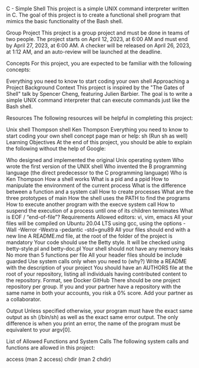 C - Simple Shell This project is a simple UNIX command interpreter written in C. The goal of this project is to create a functional shell program that mimics the basic functionality of the Bash shell.

Group Project This project is a group project and must be done in teams of two people. The project starts on April 12, 2023, at 6:00 AM and must end by April 27, 2023, at 6:00 AM. A checker will be released on April 26, 2023, at 1:12 AM, and an auto-review will be launched at the deadline.

Concepts For this project, you are expected to be familiar with the following concepts:

Everything you need to know to start coding your own shell Approaching a Project Background Context This project is inspired by the "The Gates of Shell" talk by Spencer Cheng, featuring Julien Barbier. The goal is to write a simple UNIX command interpreter that can execute commands just like the Bash shell.

Resources The following resources will be helpful in completing this project:

Unix shell Thompson shell Ken Thompson Everything you need to know to start coding your own shell concept page man or help: sh (Run sh as well) Learning Objectives At the end of this project, you should be able to explain the following without the help of Google:

Who designed and implemented the original Unix operating system Who wrote the first version of the UNIX shell Who invented the B programming language (the direct predecessor to the C programming language) Who is Ken Thompson How a shell works What is a pid and a ppid How to manipulate the environment of the current process What is the difference between a function and a system call How to create processes What are the three prototypes of main How the shell uses the PATH to find the programs How to execute another program with the execve system call How to suspend the execution of a process until one of its children terminates What is EOF / “end-of-file”? Requirements Allowed editors: vi, vim, emacs All your files will be compiled on Ubuntu 20.04 LTS using gcc, using the options -Wall -Werror -Wextra -pedantic -std=gnu89 All your files should end with a new line A README.md file, at the root of the folder of the project is mandatory Your code should use the Betty style. It will be checked using betty-style.pl and betty-doc.pl Your shell should not have any memory leaks No more than 5 functions per file All your header files should be include guarded Use system calls only when you need to (why?) Write a README with the description of your project You should have an AUTHORS file at the root of your repository, listing all individuals having contributed content to the repository. Format, see Docker GitHub There should be one project repository per group. If you and your partner have a repository with the same name in both your accounts, you risk a 0% score. Add your partner as a collaborator.

Output Unless specified otherwise, your program must have the exact same output as sh (/bin/sh) as well as the exact same error output. The only difference is when you print an error, the name of the program must be equivalent to your argv[0].

List of Allowed Functions and System Calls The following system calls and functions are allowed in this project:

access (man 2 access) chdir (man 2 chdir)
